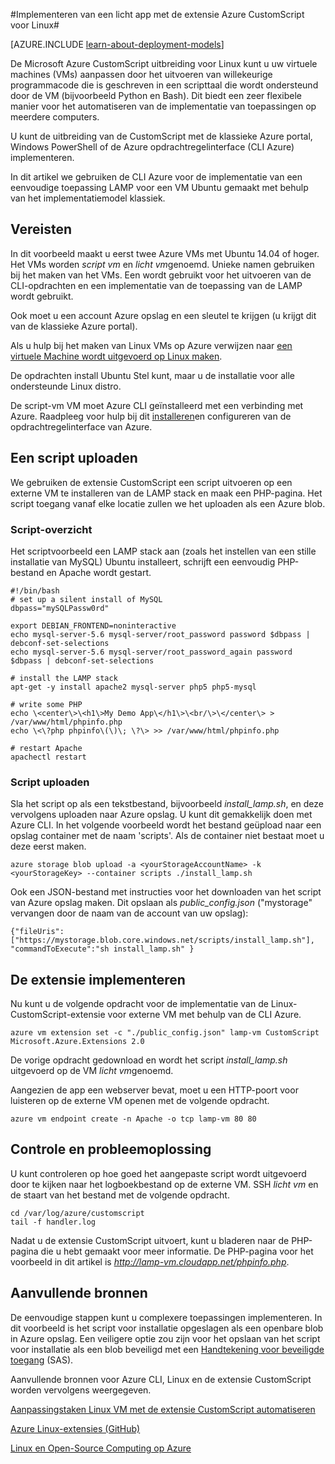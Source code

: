 <properties
    pageTitle="De extensie CustomScript gebruikt op een VM Linux | Microsoft Azure"
    description="Informatie over het implementeren van toepassingen op Linux virtuele Machines in Azure is gemaakt met behulp van het implementatiemodel klassiek met de extensie CustomScript."
    editor="tysonn"
    manager="timlt"
    documentationCenter=""
    services="virtual-machines-linux"
    authors="gbowerman"
    tags="azure-service-management"/>

<tags
    ms.service="virtual-machines-linux"
    ms.workload="multiple"
    ms.tgt_pltfrm="linux"
    ms.devlang="na"
    ms.topic="article"
    ms.date="09/13/2016"
    ms.author="guybo"/>

#<a name="deploy-a-lamp-app-using-the-azure-customscript-extension-for-linux"></a>Implementeren van een licht app met de extensie Azure CustomScript voor Linux#

[AZURE.INCLUDE [learn-about-deployment-models](../../includes/learn-about-deployment-models-classic-include.md)]


De Microsoft Azure CustomScript uitbreiding voor Linux kunt u uw virtuele machines (VMs) aanpassen door het uitvoeren van willekeurige programmacode die is geschreven in een scripttaal die wordt ondersteund door de VM (bijvoorbeeld Python en Bash). Dit biedt een zeer flexibele manier voor het automatiseren van de implementatie van toepassingen op meerdere computers.

U kunt de uitbreiding van de CustomScript met de klassieke Azure portal, Windows PowerShell of de Azure opdrachtregelinterface (CLI Azure) implementeren.

In dit artikel we gebruiken de CLI Azure voor de implementatie van een eenvoudige toepassing LAMP voor een VM Ubuntu gemaakt met behulp van het implementatiemodel klassiek.

## <a name="prerequisites"></a>Vereisten

In dit voorbeeld maakt u eerst twee Azure VMs met Ubuntu 14.04 of hoger. Het VMs worden *script vm* en *licht vm*genoemd. Unieke namen gebruiken bij het maken van het VMs. Een wordt gebruikt voor het uitvoeren van de CLI-opdrachten en een implementatie van de toepassing van de LAMP wordt gebruikt.

Ook moet u een account Azure opslag en een sleutel te krijgen (u krijgt dit van de klassieke Azure portal).

Als u hulp bij het maken van Linux VMs op Azure verwijzen naar [een virtuele Machine wordt uitgevoerd op Linux maken](virtual-machines-linux-classic-createportal.md).

De opdrachten install Ubuntu Stel kunt, maar u de installatie voor alle ondersteunde Linux distro.

De script-vm VM moet Azure CLI geïnstalleerd met een verbinding met Azure. Raadpleeg voor hulp bij dit [installeren](../xplat-cli-install.md)en configureren van de opdrachtregelinterface van Azure.

## <a name="upload-a-script"></a>Een script uploaden

We gebruiken de extensie CustomScript een script uitvoeren op een externe VM te installeren van de LAMP stack en maak een PHP-pagina. Het script toegang vanaf elke locatie zullen we het uploaden als een Azure blob.

### <a name="script-overview"></a>Script-overzicht

Het scriptvoorbeeld een LAMP stack aan (zoals het instellen van een stille installatie van MySQL) Ubuntu installeert, schrijft een eenvoudig PHP-bestand en Apache wordt gestart.

    #!/bin/bash
    # set up a silent install of MySQL
    dbpass="mySQLPassw0rd"

    export DEBIAN_FRONTEND=noninteractive
    echo mysql-server-5.6 mysql-server/root_password password $dbpass | debconf-set-selections
    echo mysql-server-5.6 mysql-server/root_password_again password $dbpass | debconf-set-selections

    # install the LAMP stack
    apt-get -y install apache2 mysql-server php5 php5-mysql  

    # write some PHP
    echo \<center\>\<h1\>My Demo App\</h1\>\<br/\>\</center\> > /var/www/html/phpinfo.php
    echo \<\?php phpinfo\(\)\; \?\> >> /var/www/html/phpinfo.php

    # restart Apache
    apachectl restart

### <a name="upload-script"></a>Script uploaden

Sla het script op als een tekstbestand, bijvoorbeeld *install_lamp.sh*, en deze vervolgens uploaden naar Azure opslag. U kunt dit gemakkelijk doen met Azure CLI. In het volgende voorbeeld wordt het bestand geüpload naar een opslag container met de naam 'scripts'. Als de container niet bestaat moet u deze eerst maken.

    azure storage blob upload -a <yourStorageAccountName> -k <yourStorageKey> --container scripts ./install_lamp.sh

Ook een JSON-bestand met instructies voor het downloaden van het script van Azure opslag maken. Dit opslaan als *public_config.json* ("mystorage" vervangen door de naam van de account van uw opslag):

    {"fileUris":["https://mystorage.blob.core.windows.net/scripts/install_lamp.sh"], "commandToExecute":"sh install_lamp.sh" }


## <a name="deploy-the-extension"></a>De extensie implementeren

Nu kunt u de volgende opdracht voor de implementatie van de Linux-CustomScript-extensie voor externe VM met behulp van de CLI Azure.

    azure vm extension set -c "./public_config.json" lamp-vm CustomScript Microsoft.Azure.Extensions 2.0

De vorige opdracht gedownload en wordt het script *install_lamp.sh* uitgevoerd op de VM *licht vm*genoemd.

Aangezien de app een webserver bevat, moet u een HTTP-poort voor luisteren op de externe VM openen met de volgende opdracht.

    azure vm endpoint create -n Apache -o tcp lamp-vm 80 80

## <a name="monitoring-and-troubleshooting"></a>Controle en probleemoplossing

U kunt controleren op hoe goed het aangepaste script wordt uitgevoerd door te kijken naar het logboekbestand op de externe VM. SSH *licht vm* en de staart van het bestand met de volgende opdracht.

    cd /var/log/azure/customscript
    tail -f handler.log

Nadat u de extensie CustomScript uitvoert, kunt u bladeren naar de PHP-pagina die u hebt gemaakt voor meer informatie. De PHP-pagina voor het voorbeeld in dit artikel is *http://lamp-vm.cloudapp.net/phpinfo.php*.

## <a name="additional-resources"></a>Aanvullende bronnen

De eenvoudige stappen kunt u complexere toepassingen implementeren. In dit voorbeeld is het script voor installatie opgeslagen als een openbare blob in Azure opslag. Een veiligere optie zou zijn voor het opslaan van het script voor installatie als een blob beveiligd met een [Handtekening voor beveiligde toegang](https://msdn.microsoft.com/library/azure/ee395415.aspx) (SAS).

Aanvullende bronnen voor Azure CLI, Linux en de extensie CustomScript worden vervolgens weergegeven.

[Aanpassingstaken Linux VM met de extensie CustomScript automatiseren](https://azure.microsoft.com/blog/2014/08/20/automate-linux-vm-customization-tasks-using-customscript-extension/)

[Azure Linux-extensies (GitHub)](https://github.com/Azure/azure-linux-extensions)

[Linux en Open-Source Computing op Azure](virtual-machines-linux-opensource-links.md)
